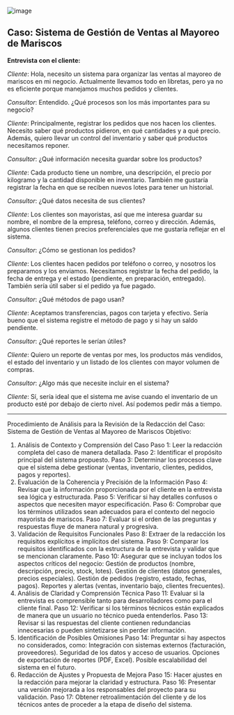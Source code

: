 
![image](https://github.com/user-attachments/assets/01f1ee6c-d6bd-454c-abf1-2c55b79899f5)


## **Caso: Sistema de Gestión de Ventas al Mayoreo de Mariscos**

**Entrevista con el cliente:**

*Cliente*: Hola, necesito un sistema para organizar las ventas al mayoreo de mariscos en mi negocio. Actualmente llevamos todo en libretas, pero ya no es eficiente porque manejamos muchos pedidos y clientes.

*Consultor*: Entendido. ¿Qué procesos son los más importantes para su negocio?

*Cliente*: Principalmente, registrar los pedidos que nos hacen los clientes. Necesito saber qué productos pidieron, en qué cantidades y a qué precio. Además, quiero llevar un control del inventario y saber qué productos necesitamos reponer.

*Consultor*: ¿Qué información necesita guardar sobre los productos?

*Cliente*: Cada producto tiene un nombre, una descripción, el precio por kilogramo y la cantidad disponible en inventario. También me gustaría registrar la fecha en que se reciben nuevos lotes para tener un historial.

*Consultor*: ¿Qué datos necesita de sus clientes?

*Cliente*: Los clientes son mayoristas, así que me interesa guardar su nombre, el nombre de la empresa, teléfono, correo y dirección. Además, algunos clientes tienen precios preferenciales que me gustaría reflejar en el sistema.

*Consultor*: ¿Cómo se gestionan los pedidos?

*Cliente*: Los clientes hacen pedidos por teléfono o correo, y nosotros los preparamos y los enviamos. Necesitamos registrar la fecha del pedido, la fecha de entrega y el estado (pendiente, en preparación, entregado). También sería útil saber si el pedido ya fue pagado.

*Consultor*: ¿Qué métodos de pago usan?

*Cliente*: Aceptamos transferencias, pagos con tarjeta y efectivo. Sería bueno que el sistema registre el método de pago y si hay un saldo pendiente.

*Consultor*: ¿Qué reportes le serían útiles?

*Cliente*: Quiero un reporte de ventas por mes, los productos más vendidos, el estado del inventario y un listado de los clientes con mayor volumen de compras.

*Consultor*: ¿Algo más que necesite incluir en el sistema?

*Cliente*: Sí, sería ideal que el sistema me avise cuando el inventario de un producto esté por debajo de cierto nivel. Así podemos pedir más a tiempo.

---
Procedimiento de Análisis para la Revisión de la Redacción del Caso: Sistema de Gestión de Ventas al Mayoreo de Mariscos
Objetivo:

1. Análisis de Contexto y Comprensión del Caso
Paso 1: Leer la redacción completa del caso de manera detallada.
Paso 2: Identificar el propósito principal del sistema propuesto.
Paso 3: Determinar los procesos clave que el sistema debe gestionar (ventas, inventario, clientes, pedidos, pagos y reportes).
2. Evaluación de la Coherencia y Precisión de la Información
Paso 4: Revisar que la información proporcionada por el cliente en la entrevista sea lógica y estructurada.
Paso 5: Verificar si hay detalles confusos o aspectos que necesiten mayor especificación.
Paso 6: Comprobar que los términos utilizados sean adecuados para el contexto del negocio mayorista de mariscos.
Paso 7: Evaluar si el orden de las preguntas y respuestas fluye de manera natural y progresiva.
3. Validación de Requisitos Funcionales
Paso 8: Extraer de la redacción los requisitos explícitos e implícitos del sistema.
Paso 9: Comparar los requisitos identificados con la estructura de la entrevista y validar que se mencionan claramente.
Paso 10: Asegurar que se incluyan todos los aspectos críticos del negocio:
Gestión de productos (nombre, descripción, precio, stock, lotes).
Gestión de clientes (datos generales, precios especiales).
Gestión de pedidos (registro, estado, fechas, pagos).
Reportes y alertas (ventas, inventario bajo, clientes frecuentes).
4. Análisis de Claridad y Comprensión Técnica
Paso 11: Evaluar si la entrevista es comprensible tanto para desarrolladores como para el cliente final.
Paso 12: Verificar si los términos técnicos están explicados de manera que un usuario no técnico pueda entenderlos.
Paso 13: Revisar si las respuestas del cliente contienen redundancias innecesarias o pueden sintetizarse sin perder información.
5. Identificación de Posibles Omisiones
Paso 14: Preguntar si hay aspectos no considerados, como:
Integración con sistemas externos (facturación, proveedores).
Seguridad de los datos y acceso de usuarios.
Opciones de exportación de reportes (PDF, Excel).
Posible escalabilidad del sistema en el futuro.
6. Redacción de Ajustes y Propuesta de Mejora
Paso 15: Hacer ajustes en la redacción para mejorar la claridad y estructura.
Paso 16: Presentar una versión mejorada a los responsables del proyecto para su validación.
Paso 17: Obtener retroalimentación del cliente y de los técnicos antes de proceder a la etapa de diseño del sistema.


